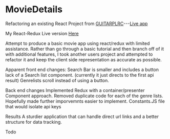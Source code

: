 # MovieDetails
Refactoring an existing React Project from [GUITARPLRC](https://github.com/GUITARPLRC/React-Movie)---[Live app ](https://www.chuckreynolds.tech/work/details?movie)

My React-Redux Live version [Here](https://reactreduxmovie.firebaseapp.com/) 


Attempt to produce a basic movie app using react/redux with limited assistance. Rather than go through a basic tutorial
and then branch off of it with additional features, I took another users project and attempted to refactor it and keep the 
client side representation as accurate as possible.

Apparent front end changes:
Search Bar is smaller and includes a button
lack of a Search list component. (currently it just directs to the first api result)
Genrelists scroll instead of using a button. 


Back end changes
Implemented Redux with a container/presenter Component approach.
Removed duplicate code for each of the genre lists. 
Hopefully made further imporvemnts easier to implement.
Constants.JS file that would isolate api keys 

Results
A sturdier application that can handle direct url links and a better structure for data tracking.



Todo


